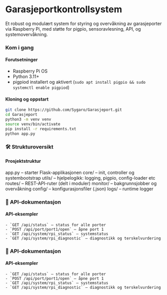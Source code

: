 # Garasjeportkontrollsystem
Et robust og modulært system for styring og overvåkning av garasjeporter via Raspberry Pi, med støtte for pigpio, sensoravlesning, API, og systemovervåkning.

### Kom i gang

#### Forutsetninger
- Raspberry Pi OS
- Python 3.11+
- pigpiod installert og aktivert (`sudo apt install pigpio && sudo systemctl enable pigpiod`)

#### Kloning og oppstart
```bash
git clone https://github.com/Sygaro/Garasjeport.git
cd Garasjeport
python3 -m venv venv
source venv/bin/activate
pip install -r requirements.txt
python app.py
```

### 🛠️ Strukturoversikt

#### Prosjektstruktur

app.py – starter Flask-applikasjonen
core/ – init, controller og systembootstrap
utils/ – hjelpelogikk: logging, pigpio, config-loader etc
routes/ – REST-API-ruter (delt i moduler)
monitor/ – bakgrunnsjobber og overvåkning
config/ – konfigurasjonsfiler (.json)
logs/ – runtime logger

### 🔌 API-dokumentasjon

#### API-eksempler

```
- `GET /api/status` – status for alle porter
- `POST /api/port/port1/open` – åpne port 1
- `GET /api/system/rpi_status` – systemstatus
- `GET /api/system/rpi_diagnostic` – diagnostikk og terskelvurdering

```

### 🔌 API-dokumentasjon
#### API-eksempler
```
- `GET /api/status` – status for alle porter
- `POST /api/port/port1/open` – åpne port 1
- `GET /api/system/rpi_status` – systemstatus
- `GET /api/system/rpi_diagnostic` – diagnostikk og terskelvurdering
````


